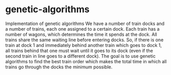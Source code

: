# genetic-algorithms
 Implementation of genetic algorithms
 We have a number of train docks and a number of trains, each one assigned to a certain dock. Each train has a number of wagons, which determines the time it spends at the dock. All trains share the same waiting line before entering docks. So, if there is one train at dock 1 and immediately behind another train which goes to dock 1, all trains behind that one must wait until it goes to its dock (even if the second train in line goes to a different dock). The goal is to use genetic algorithms to find the best train order which makes the total time in which all trains go through the docks the minimum possible.
